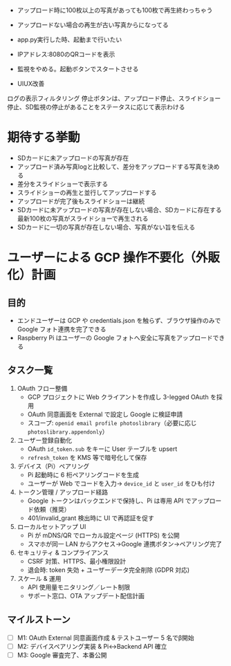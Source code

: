 - アップロード時に100枚以上の写真があっても100枚で再生終わっちゃう
- アップロードない場合の再生が古い写真からになってる
- app.py実行した時、起動まで行いたい
- IPアドレス:8080のQRコードを表示
- 監視をやめる。起動ボタンでスタートさせる

- UIUX改善
<!-- アップロードする写真がなければ、最近の100枚を再生する（その旨表示する） -->
ログの表示フィルタリング
停止ボタンは、アップロード停止、スライドショー停止、SD監視の停止があることをステータスに応じて表示わける

# 期待する挙動
- SDカードに未アップロードの写真が存在
- アップロード済み写真logと比較して、差分をアップロードする写真を決める
- 差分をスライドショーで表示する
- スライドショーの再生と並行してアップロードする
- アップロードが完了後もスライドショーは継続
- SDカードに未アップロードの写真が存在しない場合、SDカードに存在する最新100枚の写真がスライドショーで再生される
- SDカードに一切の写真が存在しない場合、写真がない旨を伝える

# ユーザーによる GCP 操作不要化（外販化）計画
## 目的
- エンドユーザーは GCP や credentials.json を触らず、ブラウザ操作のみで Google フォト連携を完了できる
- Raspberry Pi はユーザーの Google フォトへ安全に写真をアップロードできる

## タスク一覧
1. OAuth フロー整備
   - GCP プロジェクトに Web クライアントを作成し 3-legged OAuth を採用
   - OAuth 同意画面を External で設定し Google に検証申請
   - スコープ: `openid email profile photoslibrary`（必要に応じ `photoslibrary.appendonly`）
2. ユーザー登録自動化
   - OAuth `id_token.sub` をキーに User テーブルを upsert
   - `refresh_token` を KMS 等で暗号化して保存
3. デバイス（Pi）ペアリング
   - Pi 起動時に 6 桁ペアリングコードを生成
   - ユーザーが Web でコードを入力→ `device_id` と `user_id` をひも付け
4. トークン管理 / アップロード経路
   - Google トークンはバックエンドで保持し、Pi は専用 API でアップロード依頼（推奨）
   - 401/invalid_grant 検出時に UI で再認証を促す
5. ローカルセットアップ UI
   - Pi が mDNS/QR でローカル設定ページ (HTTPS) を公開
   - スマホが同一 LAN からアクセス→Google 連携ボタン→ペアリング完了
6. セキュリティ & コンプライアンス
   - CSRF 対策、HTTPS、最小権限設計
   - 退会時: token 失効 + ユーザーデータ完全削除 (GDPR 対応)
7. スケール & 運用
   - API 使用量モニタリング／レート制限
   - サポート窓口、OTA アップデート配信計画

## マイルストーン
- [ ] M1: OAuth External 同意画面作成 & テストユーザー 5 名でβ開始
- [ ] M2: デバイスペアリング実装 & Pi↔Backend API 確立
- [ ] M3: Google 審査完了、本番公開